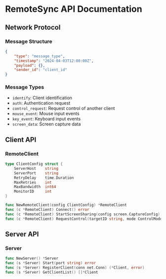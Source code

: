 # RemoteSync API Documentation

## Network Protocol

### Message Structure
```json
{
    "type": "message_type",
    "timestamp": "2024-04-03T12:00:00Z",
    "payload": {},
    "sender_id": "client_id"
}
```

### Message Types
- `identify`: Client identification
- `auth`: Authentication request
- `control_request`: Request control of another client
- `mouse_event`: Mouse input events
- `key_event`: Keyboard input events
- `screen_data`: Screen capture data

## Client API

### RemoteClient
```go
type ClientConfig struct {
    ServerHost    string
    ServerPort    string
    RetryDelay    time.Duration
    MaxRetries    int
    MaxBandwidth  int64
    MonitorID     int
}

func NewRemoteClient(config ClientConfig) *RemoteClient
func (c *RemoteClient) Connect() error
func (c *RemoteClient) StartScreenSharing(config screen.CaptureConfig) error
func (c *RemoteClient) RequestControl(targetID string, mode ControlMode) error
```

## Server API

### Server
```go
func NewServer() *Server
func (s *Server) Start(port string) error
func (s *Server) RegisterClient(conn net.Conn) (*Client, error)
func (s *Server) GetClientList() []*Client
```